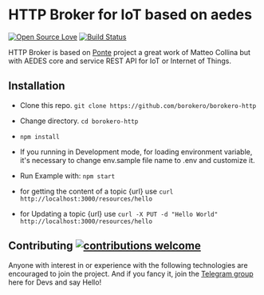 # HTTP Broker for IoT based on aedes

[![Open Source Love](https://badges.frapsoft.com/os/v1/open-source.png?v=103)](https://github.com/ellerbrock/open-source-badges/) [![Build Status](https://travis-ci.org/borokero/borokero-http.svg)](https://travis-ci.com/borokero/http)

HTTP Broker is based on [Ponte](https://github.com/eclipse/ponte) project a  great work of Matteo Collina but with AEDES core and service REST API for IoT or Internet of Things.

## Installation
* Clone this repo. `git clone https://github.com/borokero/borokero-http`
* Change directory. `cd borokero-http`
* `npm install`
* If you running in Development mode, for loading environment variable, it's necessary to change env.sample file name to .env and customize it.
* Run Example with: `npm start`
* for getting the content of a topic {url} use `curl http://localhost:3000/resources/hello`

* for Updating a topic {url} use `curl -X PUT -d "Hello World" http://localhost:3000/resources/hello`

## Contributing [![contributions welcome](https://img.shields.io/badge/contributions-welcome-brightgreen.svg?style=flat)](https://github.com/dwyl/esta/issues)
Anyone with interest in or experience with the following technologies are encouraged to join the project.
And if you fancy it, join the [Telegram group](https://t.me/joinchat/TkI0VBxSU3swjFUT) here for Devs and say Hello!
